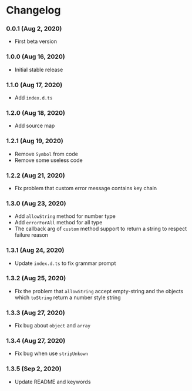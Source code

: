# Changelog

### 0.0.1 (Aug 2, 2020)
- First beta version

### 1.0.0 (Aug 16, 2020)
- Initial stable release

### 1.1.0 (Aug 17, 2020)
- Add `index.d.ts`

### 1.2.0 (Aug 18, 2020)
- Add source map

### 1.2.1 (Aug 19, 2020)
- Remove `Symbol` from code
- Remove some useless code

### 1.2.2 (Aug 21, 2020)
- Fix problem that custom error message contains key chain

### 1.3.0 (Aug 23, 2020)
- Add `allowString` method for number type
- Add `errorForAll` method for all type
- The callback arg of `custom` method support to return a string to respect failure reason

### 1.3.1 (Aug 24, 2020)
- Update `index.d.ts` to fix grammar prompt

### 1.3.2 (Aug 25, 2020)
- Fix the problem that `allowString` accept empty-string and the objects which `toString` return a number style string

### 1.3.3 (Aug 27, 2020)
- Fix bug about `object` and `array`

### 1.3.4 (Aug 27, 2020)
- Fix bug when use `stripUnkown`

### 1.3.5 (Sep 2, 2020)
- Update README and keywords
